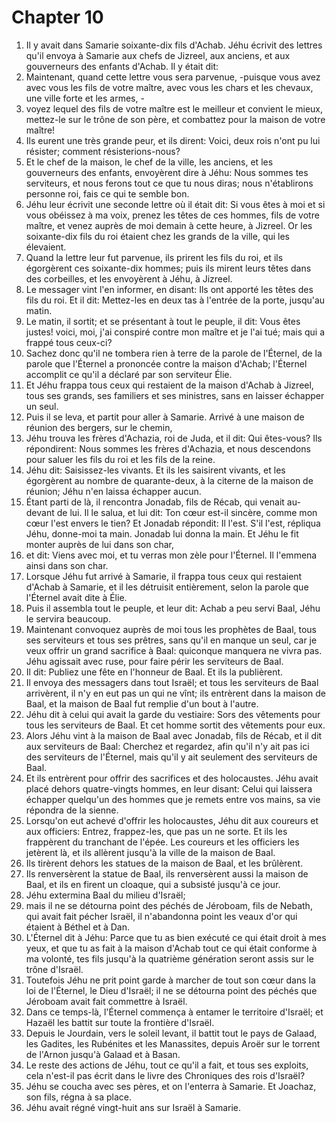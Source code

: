 # Chapter 10

1. Il y avait dans Samarie soixante-dix fils d'Achab. Jéhu écrivit des lettres qu'il envoya à Samarie aux chefs de Jizreel, aux anciens, et aux gouverneurs des enfants d'Achab. Il y était dit:
2. Maintenant, quand cette lettre vous sera parvenue, -puisque vous avez avec vous les fils de votre maître, avec vous les chars et les chevaux, une ville forte et les armes, -
3. voyez lequel des fils de votre maître est le meilleur et convient le mieux, mettez-le sur le trône de son père, et combattez pour la maison de votre maître!
4. Ils eurent une très grande peur, et ils dirent: Voici, deux rois n'ont pu lui résister; comment résisterions-nous?
5. Et le chef de la maison, le chef de la ville, les anciens, et les gouverneurs des enfants, envoyèrent dire à Jéhu: Nous sommes tes serviteurs, et nous ferons tout ce que tu nous diras; nous n'établirons personne roi, fais ce qui te semble bon.
6. Jéhu leur écrivit une seconde lettre où il était dit: Si vous êtes à moi et si vous obéissez à ma voix, prenez les têtes de ces hommes, fils de votre maître, et venez auprès de moi demain à cette heure, à Jizreel. Or les soixante-dix fils du roi étaient chez les grands de la ville, qui les élevaient.
7. Quand la lettre leur fut parvenue, ils prirent les fils du roi, et ils égorgèrent ces soixante-dix hommes; puis ils mirent leurs têtes dans des corbeilles, et les envoyèrent à Jéhu, à Jizreel.
8. Le messager vint l'en informer, en disant: Ils ont apporté les têtes des fils du roi. Et il dit: Mettez-les en deux tas à l'entrée de la porte, jusqu'au matin.
9. Le matin, il sortit; et se présentant à tout le peuple, il dit: Vous êtes justes! voici, moi, j'ai conspiré contre mon maître et je l'ai tué; mais qui a frappé tous ceux-ci?
10. Sachez donc qu'il ne tombera rien à terre de la parole de l'Éternel, de la parole que l'Éternel a prononcée contre la maison d'Achab; l'Éternel accomplit ce qu'il a déclaré par son serviteur Élie.
11. Et Jéhu frappa tous ceux qui restaient de la maison d'Achab à Jizreel, tous ses grands, ses familiers et ses ministres, sans en laisser échapper un seul.
12. Puis il se leva, et partit pour aller à Samarie. Arrivé à une maison de réunion des bergers, sur le chemin,
13. Jéhu trouva les frères d'Achazia, roi de Juda, et il dit: Qui êtes-vous? Ils répondirent: Nous sommes les frères d'Achazia, et nous descendons pour saluer les fils du roi et les fils de la reine.
14. Jéhu dit: Saisissez-les vivants. Et ils les saisirent vivants, et les égorgèrent au nombre de quarante-deux, à la citerne de la maison de réunion; Jéhu n'en laissa échapper aucun.
15. Étant parti de là, il rencontra Jonadab, fils de Récab, qui venait au-devant de lui. Il le salua, et lui dit: Ton cœur est-il sincère, comme mon cœur l'est envers le tien? Et Jonadab répondit: Il l'est. S'il l'est, répliqua Jéhu, donne-moi ta main. Jonadab lui donna la main. Et Jéhu le fit monter auprès de lui dans son char,
16. et dit: Viens avec moi, et tu verras mon zèle pour l'Éternel. Il l'emmena ainsi dans son char.
17. Lorsque Jéhu fut arrivé à Samarie, il frappa tous ceux qui restaient d'Achab à Samarie, et il les détruisit entièrement, selon la parole que l'Éternel avait dite à Élie.
18. Puis il assembla tout le peuple, et leur dit: Achab a peu servi Baal, Jéhu le servira beaucoup.
19. Maintenant convoquez auprès de moi tous les prophètes de Baal, tous ses serviteurs et tous ses prêtres, sans qu'il en manque un seul, car je veux offrir un grand sacrifice à Baal: quiconque manquera ne vivra pas. Jéhu agissait avec ruse, pour faire périr les serviteurs de Baal.
20. Il dit: Publiez une fête en l'honneur de Baal. Et ils la publièrent.
21. Il envoya des messagers dans tout Israël; et tous les serviteurs de Baal arrivèrent, il n'y en eut pas un qui ne vînt; ils entrèrent dans la maison de Baal, et la maison de Baal fut remplie d'un bout à l'autre.
22. Jéhu dit à celui qui avait la garde du vestiaire: Sors des vêtements pour tous les serviteurs de Baal. Et cet homme sortit des vêtements pour eux.
23. Alors Jéhu vint à la maison de Baal avec Jonadab, fils de Récab, et il dit aux serviteurs de Baal: Cherchez et regardez, afin qu'il n'y ait pas ici des serviteurs de l'Éternel, mais qu'il y ait seulement des serviteurs de Baal.
24. Et ils entrèrent pour offrir des sacrifices et des holocaustes. Jéhu avait placé dehors quatre-vingts hommes, en leur disant: Celui qui laissera échapper quelqu'un des hommes que je remets entre vos mains, sa vie répondra de la sienne.
25. Lorsqu'on eut achevé d'offrir les holocaustes, Jéhu dit aux coureurs et aux officiers: Entrez, frappez-les, que pas un ne sorte. Et ils les frappèrent du tranchant de l'épée. Les coureurs et les officiers les jetèrent là, et ils allèrent jusqu'à la ville de la maison de Baal.
26. Ils tirèrent dehors les statues de la maison de Baal, et les brûlèrent.
27. Ils renversèrent la statue de Baal, ils renversèrent aussi la maison de Baal, et ils en firent un cloaque, qui a subsisté jusqu'à ce jour.
28. Jéhu extermina Baal du milieu d'Israël;
29. mais il ne se détourna point des péchés de Jéroboam, fils de Nebath, qui avait fait pécher Israël, il n'abandonna point les veaux d'or qui étaient à Béthel et à Dan.
30. L'Éternel dit à Jéhu: Parce que tu as bien exécuté ce qui était droit à mes yeux, et que tu as fait à la maison d'Achab tout ce qui était conforme à ma volonté, tes fils jusqu'à la quatrième génération seront assis sur le trône d'Israël.
31. Toutefois Jéhu ne prit point garde à marcher de tout son cœur dans la loi de l'Éternel, le Dieu d'Israël; il ne se détourna point des péchés que Jéroboam avait fait commettre à Israël.
32. Dans ce temps-là, l'Éternel commença à entamer le territoire d'Israël; et Hazaël les battit sur toute la frontière d'Israël.
33. Depuis le Jourdain, vers le soleil levant, il battit tout le pays de Galaad, les Gadites, les Rubénites et les Manassites, depuis Aroër sur le torrent de l'Arnon jusqu'à Galaad et à Basan.
34. Le reste des actions de Jéhu, tout ce qu'il a fait, et tous ses exploits, cela n'est-il pas écrit dans le livre des Chroniques des rois d'Israël?
35. Jéhu se coucha avec ses pères, et on l'enterra à Samarie. Et Joachaz, son fils, régna à sa place.
36. Jéhu avait régné vingt-huit ans sur Israël à Samarie.

